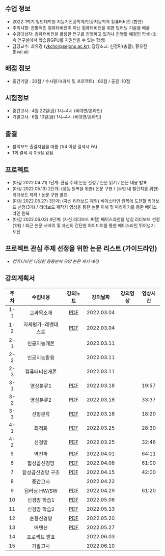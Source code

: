 
## 수업 정보
- 2022-1학기 일반대학원 지능기전공학과/인공지능학과 컴퓨터비전 (합반)
- 주의사항: 전통적인 컴퓨터비전이 아닌 컴퓨터비전을 위한 딥러닝 기술을 배움 
- 수강대상자: 컴퓨터비전을 활용한 연구를 진행하고 있거나 진행할 예정인 학생 (소속 연구실에서 학습용GPU를 지원받을 수 있는 학생)
- 담당교수: 최유경 (ykchoi@sejong.ac.kr), 담당조교: 신정민(총괄), 황유진(Eval.ai)

## 배점 정보
- 중간기말 : 30점 / 수시평가(과제 및 프로젝트) : 60점 / 출결 :10점

## 시험정보
- 중간고사 : 4월 22일(금) 1시~4시 (비대면/온라인)
- 기말고사 : 6월 10일(금) 1시~4시 (비대면/온라인)

## 출결
- 블랙보드 출결지침을 따름 (1/4 이상 결석시 FA)
- 1회 결석 시 0.5점 감점


## 프로젝트
- (마감 2022.04.21) 1단계: 관심 주제 논문 선정 / 논문 읽기 / 논문 내용 발표
- (마감 2022.05.13) 2단계: (성능 원복을 위한) 논문 구현 / (수업 내 챌린지를 위한) 리더보드 제작 / 논문 구현 발표
- (마감 2022.05.27) 3단계: (자신 리더보드 제외) 베이스라인 원복에 도전할 리더보드 선정(3개) / 리더보드 제작자 영상을 통한 논문 이해 및 따라하기를 통한 베이스라인 원복
- (마감 2022.06.03) 4단계: (자신 리더보드 포함) 베이스라인을 넘길 리더보드 선정(1개) / 최근 논문 서베이 및 자신의 간단한 아이디어를 통한 베이스라인 뛰어넘기 도전 

## 프로젝트 관심 주제 선정을 위한 논문 리스트 (가이드라인)
- _컴퓨터비전 다양한 응용분야 유명 논문 제시 예정_


## 강의계획서
| 주차 | 수업내용 | 강의노트 | 강의날짜 | 강의영상 | 영상시간 | 
|:---:|:---:|:---:|:---:|:---:|:---:| 
|1-1| 교과목소개 | [PDF]() | 2022.03.04 | | |
|1-2| 자체평가-레벨테스트 | [PDF]() | 2022.03.04 | | |
|2-1| 인공지능개론  |  | 2022.03.11 | | |
|2-2| 인공지능활용  |  | 2022.03.11 | | |
|2-3| 컴퓨터비전개론 |  | 2022.03.11 | | |
|3-1|   영상분류1 | [PDF]() | 2022.03.18 | | 19:57 |
|3-2|   영상분류2 | [PDF]() | 2022.03.18 | | 33:37 |
|3-3|   선형분류   | [PDF]() | 2022.03.18 | | 18:20 |
|4-1|    최적화   | [PDF]() | 2022.03.25 | | 28:30 |
|4-2|    신경망   | [PDF]() | 2022.03.25 | | 32:46 |
| 5 |    역전파   | [PDF]() | 2022.04.01 | | 64:11 |
| 6 | 합성곱신경망  | [PDF]() | 2022.04.08 | | 61:00 |
| 7 | 합성곱신경망 구조 | [PDF]() | 2022.04.15 | | 42:00 |
| 8 | 중간고사 |  | 2022.04.22 |  |  |
| 9 | 딥러닝 HW/SW | [PDF]() | 2022.04.29 | | 61:20 |
| 10 | 신경망 학습1 | [PDF]() | 2022.05.06 | |  |
| 11 | 신경망 학습2 | [PDF]() | 2022.05.13 | |  |
| 12 | 순환신경망 | [PDF]() | 2022.05.20 | |  |
| 13 |  어텐션 | [PDF]() | 2022.05.27 | |  |
| 14 |  프로젝트 발표 |  | 2022.06.03 | |  |
| 15 |  기말고사 |  | 2022.06.10 | |  |









